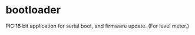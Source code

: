 bootloader
==========

PIC 16 bit application for serial boot, and firmware update. (For level meter.)
